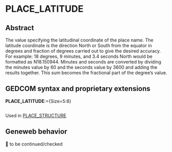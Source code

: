 ﻿# PLACE_LATITUDE
## Abstract
The value specifying the latitudinal coordinate of the place name. The latitude coordinate is the
direction North or South from the equator in degrees and fraction of degrees carried out to give the
desired accuracy. For example:  18 degrees, 9 minutes, and 3.4 seconds North would be formatted as
N18.150944.  Minutes and seconds are converted by dividing the minutes value by 60 and the seconds
value by 3600 and adding the results together. This sum becomes the fractional part of the degree’s
value.


## GEDCOM syntax and proprietary extensions

**PLACE_LATITUDE**:={Size=5:8}
<pre>
</pre>
Used in <a href=Ged.PLACE_STRUCTURE.md>PLACE_STRUCTURE</a><br />


## Geneweb behavior



🚧 to be continued/checked

